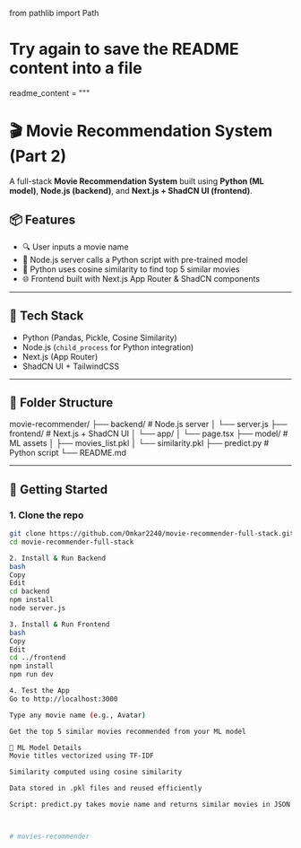 from pathlib import Path

# Try again to save the README content into a file
readme_content = """
# 🎬 Movie Recommendation System (Part 2)

A full-stack **Movie Recommendation System** built using **Python (ML model)**, **Node.js (backend)**, and **Next.js + ShadCN UI (frontend)**.

## 📦 Features

- 🔍 User inputs a movie name
- 📡 Node.js server calls a Python script with pre-trained model
- 🧠 Python uses cosine similarity to find top 5 similar movies
- 🌐 Frontend built with Next.js App Router & ShadCN components

---

## 🧠 Tech Stack

- Python (Pandas, Pickle, Cosine Similarity)
- Node.js (`child_process` for Python integration)
- Next.js (App Router)
- ShadCN UI + TailwindCSS

---

## 📁 Folder Structure

movie-recommender/
├── backend/ # Node.js server
│ └── server.js
├── frontend/ # Next.js + ShadCN UI
│ └── app/
│ └── page.tsx
├── model/ # ML assets
│ ├── movies_list.pkl
│ └── similarity.pkl
├── predict.py # Python script
└── README.md

---

## 🚀 Getting Started

### 1. Clone the repo

```bash
git clone https://github.com/Omkar2240/movie-recommender-full-stack.git
cd movie-recommender-full-stack

2. Install & Run Backend
bash
Copy
Edit
cd backend
npm install
node server.js

3. Install & Run Frontend
bash
Copy
Edit
cd ../frontend
npm install
npm run dev

4. Test the App
Go to http://localhost:3000

Type any movie name (e.g., Avatar)

Get the top 5 similar movies recommended from your ML model

🧠 ML Model Details
Movie titles vectorized using TF-IDF

Similarity computed using cosine similarity

Data stored in .pkl files and reused efficiently

Script: predict.py takes movie name and returns similar movies in JSON



# movies-recommender

